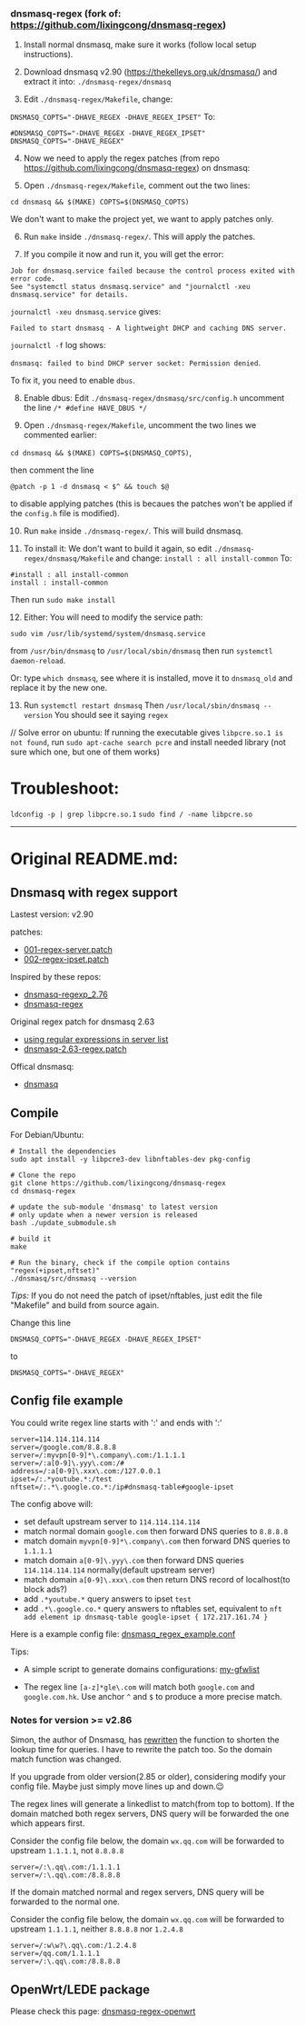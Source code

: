 ### dnsmasq-regex (fork of: https://github.com/lixingcong/dnsmasq-regex)

1. Install normal dnsmasq, make sure it works (follow local setup instructions).

2. Download dnsmasq v2.90 (https://thekelleys.org.uk/dnsmasq/) and extract it into: `./dnsmasq-regex/dnsmasq`

3. Edit `./dnsmasq-regex/Makefile`, change:

`DNSMASQ_COPTS="-DHAVE_REGEX -DHAVE_REGEX_IPSET"`
To:
```
#DNSMASQ_COPTS="-DHAVE_REGEX -DHAVE_REGEX_IPSET"
DNSMASQ_COPTS="-DHAVE_REGEX"
```

4. Now we need to apply the regex patches (from repo https://github.com/lixingcong/dnsmasq-regex) on dnsmasq:

5. Open `./dnsmasq-regex/Makefile`, comment out the two lines:
```
cd dnsmasq && $(MAKE) COPTS=$(DNSMASQ_COPTS)
```
We don't want to make the project yet, we want to apply patches only.

6. Run `make` inside `./dnsmasq-regex/`. This will apply the patches.

7. If you compile it now and run it, you will get the error:

```
Job for dnsmasq.service failed because the control process exited with error code.
See "systemctl status dnsmasq.service" and "journalctl -xeu dnsmasq.service" for details.
```

`journalctl -xeu dnsmasq.service`
gives:

`Failed to start dnsmasq - A lightweight DHCP and caching DNS server.`

`journalctl -f`
log shows:

`dnsmasq: failed to bind DHCP server socket: Permission denied`.

To fix it, you need to enable `dbus`.

8. Enable dbus: Edit `./dnsmasq-regex/dnsmasq/src/config.h` uncomment the line `/* #define HAVE_DBUS */`

9. Open `./dnsmasq-regex/Makefile`, uncomment the two lines we commented earlier:

`cd dnsmasq && $(MAKE) COPTS=$(DNSMASQ_COPTS)`,

then comment the line

`@patch -p 1 -d dnsmasq < $^ && touch $@`

to disable applying patches (this is becaues the patches won't be applied if the `config.h` file is modified).

10. Run `make` inside `./dnsmasq-regex/`. This will build dnsmasq.

11. To install it: We don't want to build it again, so edit `./dnsmasq-regex/dnsmasq/Makefile` and change:
`install : all install-common`
To:
```
#install : all install-common
install : install-common
```
Then run `sudo make install`

12. Either: You will need to modify the service path:

`sudo vim /usr/lib/systemd/system/dnsmasq.service`

from `/usr/bin/dnsmasq` to `/usr/local/sbin/dnsmasq` then run `systemctl daemon-reload`.

Or: type `which dnsmasq`, see where it is installed, move it to `dnsmasq_old` and replace it by the new one.

13. Run `systemctl restart dnsmasq` Then `/usr/local/sbin/dnsmasq --version` You should see it saying `regex`

// Solve error on ubuntu:
If running the executable gives `libpcre.so.1 is not found`, run `sudo apt-cache search pcre` and install needed library (not sure which one, but one of them works)
# Troubleshoot:
`ldconfig -p | grep libpcre.so.1`
`sudo find / -name libpcre.so`

* * * * * * * * * * * * * * * * * * * * * * * * * * * * * * * * * * * * * * * * * * * * *

# Original README.md:
## Dnsmasq with regex support

Lastest version: v2.90

patches:
- [001-regex-server.patch](/patches/001-regex-server.patch)
- [002-regex-ipset.patch](/patches/002-regex-ipset.patch)

Inspired by these repos:
- [dnsmasq-regexp_2.76](https://github.com/spacedingo/dnsmasq-regexp_2.76)
- [dnsmasq-regex](https://github.com/cuckoohello/dnsmasq-regex)

Original regex patch for dnsmasq 2.63
- [using regular expressions in server list](http://lists.thekelleys.org.uk/pipermail/dnsmasq-discuss/2013q2/007124.html)
- [dnsmasq-2.63-regex.patch](http://lists.thekelleys.org.uk/pipermail/dnsmasq-discuss/attachments/20130428/b3fc0de0/attachment.obj)

Offical dnsmasq:
- [dnsmasq](http://www.thekelleys.org.uk/dnsmasq/)

## Compile

For Debian/Ubuntu:

```
# Install the dependencies
sudo apt install -y libpcre3-dev libnftables-dev pkg-config

# Clone the repo
git clone https://github.com/lixingcong/dnsmasq-regex
cd dnsmasq-regex

# update the sub-module 'dnsmasq' to latest version
# only update when a newer version is released
bash ./update_submodule.sh

# build it
make

# Run the binary, check if the compile option contains "regex(+ipset,nftset)"
./dnsmasq/src/dnsmasq --version
```

*Tips:* If you do not need the patch of ipset/nftables, just edit the file "Makefile" and build from source again.

Change this line

```
DNSMASQ_COPTS="-DHAVE_REGEX -DHAVE_REGEX_IPSET"
```

to

```
DNSMASQ_COPTS="-DHAVE_REGEX"
```

## Config file example

You could write regex line starts with ':' and ends with ':'

```
server=114.114.114.114
server=/google.com/8.8.8.8
server=/:myvpn[0-9]*\.company\.com:/1.1.1.1
server=/:a[0-9]\.yyy\.com:/#
address=/:a[0-9]\.xxx\.com:/127.0.0.1
ipset=/:.*youtube.*:/test
nftset=/:.*\.google.co.*:/ip#dnsmasq-table#google-ipset
```

The config above will:

- set default upstream server to ```114.114.114.114```
- match normal domain ```google.com``` then forward DNS queries to ```8.8.8.8```
- match domain ```myvpn[0-9]*\.company\.com``` then forward DNS queries to ```1.1.1.1```
- match domain ```a[0-9]\.yyy\.com``` then forward DNS queries ```114.114.114.114``` normally(default upstream server)
- match domain ```a[0-9]\.xxx\.com``` then return DNS record of localhost(to block ads?)
- add ```.*youtube.*``` query answers to ipset ```test```
- add ```.*\.google.co.*``` query answers to nftables set, equivalent to ```nft add element ip dnsmasq-table google-ipset { 172.217.161.74 }```

Here is a example config file: [dnsmasq\_regex\_example.conf](/dnsmasq_regex_example.conf)

Tips:

- A simple script to generate domains configurations: [my-gfwlist](https://github.com/lixingcong/my-gfwlist)

- The regex line ```[a-z]*gle\.com``` will match both ```google.com``` and ```google.com.hk```. Use anchor ```^``` and ```$``` to produce a more precise match.

### Notes for version >= v2.86

Simon, the author of Dnsmasq, has [rewritten](https://thekelleys.org.uk/gitweb/?p=dnsmasq.git;a=commit;h=12a9aa7c628e2d7dcd34949603848a3fb53fce9c) the function to shorten the lookup time for queries. I have to rewrite the patch too. So the domain match function was changed.

If you upgrade from older version(2.85 or older), considering modify your config file. Maybe just simply move lines up and down.😉

The regex lines will generate a linkedlist to match(from top to bottom). If the domain matched both regex servers, DNS query will be forwarded the one which appears first.

Consider the config file below, the domain ```wx.qq.com``` will be forwarded to upstream ```1.1.1.1```, not ```8.8.8.8```

```
server=/:\.qq\.com:/1.1.1.1
server=/:\.qq\.com:/8.8.8.8
```

If the domain matched normal and regex servers, DNS query will be forwarded to the normal one.

Consider the config file below, the domain ```wx.qq.com``` will be forwarded to upstream ```1.1.1.1```, neither ```8.8.8.8``` nor ```1.2.4.8```

```
server=/:w\w?\.qq\.com:/1.2.4.8
server=/qq.com/1.1.1.1
server=/:\.qq\.com:/8.8.8.8
```

## OpenWrt/LEDE package

Please check this page: [dnsmasq-regex-openwrt](https://github.com/lixingcong/dnsmasq-regex-openwrt)



